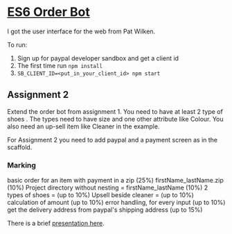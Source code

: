 # <a href="https://github.com/rhildred/ES6OrderBot" target="_blank">ES6 Order Bot</a>

I got the user interface for the web from Pat Wilken.

To run:

1. Sign up for paypal developer sandbox and get a client id
2. The first time run `npm install`
3. `SB_CLIENT_ID=<put_in_your_client_id> npm start`

## Assignment 2

Extend the order bot from assignment 1. You need to have at least 2 type of shoes . The types need to have size and one other attribute like Colour. You also need an up-sell item like Cleaner in the example.

For Assignment 2 you need to add paypal and a payment screen as in the scaffold.

### Marking

basic order for an item with payment in a zip (25%)
firstName_lastName.zip (10%)
Project directory without nesting = firstName_lastName (10%)
2 types of shoes = (up to 10%)
Upsell beside cleaner = (up to 10%)
calculation of amount (up to 10%)
error handling, for every input (up to 10%)
get the delivery address from paypal's shipping address (up to 15%)

There is a brief [presentation here](ES6Templates.pdf).